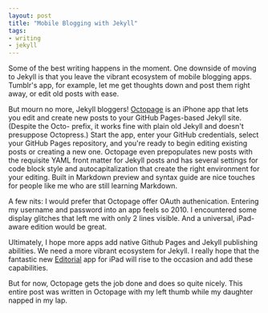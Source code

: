 ```yaml
---
layout: post
title: "Mobile Blogging with Jekyll"
tags:
- writing
- jekyll
---
```

Some of the best writing happens in the moment. One downside of moving to Jekyll is that you leave the vibrant ecosystem of mobile blogging apps. Tumblr's app, for example, let me get thoughts down and post them right away, or edit old posts with ease. 

But mourn no more, Jekyll bloggers! [Octopage](https://itunes.apple.com/us/app/octopage-blogging-jekyll-markdown/id649843345?mt=8) is an iPhone app that lets you edit and create new posts to your GitHub Pages-based Jekyll site. (Despite the Octo- prefix, it works fine with plain old Jekyll and doesn't presuppose Octopress.) Start the app, enter your GitHub credentials, select your GitHub Pages repository, and you're ready to begin editing existing posts or creating a new one. Octopage even prepopulates new posts with the requisite YAML front matter for Jekyll posts and has several settings for code block style and autocapitalization that create the right environment for your editing. Built in Markdown preview and syntax guide are nice touches for people like me who are still learning Markdown.

A few nits: I would prefer that Octopage offer OAuth authenication. Entering my username and password into an app feels so 2010. I encountered some display glitches that left me with only 2 lines visible. And a universal, iPad-aware edition would be great.

Ultimately, I hope more apps add native Github Pages and Jekyll publishing abilities.  We need a more vibrant ecosystem for Jekyll.  I really hope that the fantastic new [Editorial](http://www.imore.com/editorial-ipad-gets-thoroughly-reviewed-found-be-awesome) app for iPad will rise to the occasion and add these capabilities.

But for now, Octopage gets the job done and does so quite nicely. This entire post was written in Octopage with my left thumb while my daughter napped in my lap.
